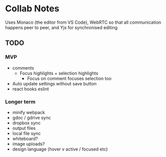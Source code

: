 Collab Notes
============

Uses Monaco (the editor from VS Code), WebRTC so that all communication happens peer to peer, and Yjs for synchronised editing

TODO
----
### MVP
- comments
  - Focus highlights + selection highlights
    - Focus on comment focuses selection too
- Auto update settings without save button
- react hooks eslint

### Longer term
- minify webpack
- gdoc / gdrive sync
- dropbox sync
- output files
- local file sync
- whiteboard?
- image uploads?
- design language (hover v active / focused etc)
